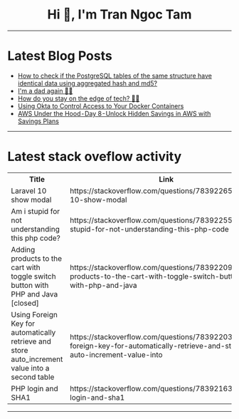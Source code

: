 <h1 align="center">Hi 👋, I'm Tran Ngoc Tam</h1>

---

# Latest Blog Posts 
<!-- BLOG-POST-LIST:START -->
- [How to check if the PostgreSQL tables of the same structure have identical data using aggregated hash and md5?](https://dev.to/dm8ry/how-to-check-if-the-postgresql-tables-of-the-same-structure-have-identical-data-using-aggregated-hash-and-md5-17h9)
- [I&#39;m a dad again 🤩🥳](https://dev.to/ccoveille/im-a-dad-again-m4k)
- [How do you stay on the edge of tech? 🧑‍💻](https://dev.to/best_codes/how-do-you-stay-on-the-edge-of-tech-56po)
- [Using Okta to Control Access to Your Docker Containers](https://dev.to/aws-builders/using-okta-to-control-access-to-your-docker-containers-410i)
- [AWS Under the Hood - Day 8 - Unlock Hidden Savings in AWS with Savings Plans](https://dev.to/lakhera2015/aws-under-the-hood-day-8-unlock-hidden-savings-in-aws-with-savings-plans-31gf)
<!-- BLOG-POST-LIST:END -->

---

# Latest stack oveflow activity
<table>
  <tr><th>Title</th><th>Link</th></tr>
  <!-- STACKOVERFLOW:START --><tr><td>Laravel 10 show modal</td><td>https://stackoverflow.com/questions/78392265/laravel-10-show-modal</td></tr><tr><td>Am i stupid for not understanding this php code?</td><td>https://stackoverflow.com/questions/78392255/am-i-stupid-for-not-understanding-this-php-code</td></tr><tr><td>Adding products to the cart with toggle switch button with PHP and Java [closed]</td><td>https://stackoverflow.com/questions/78392209/adding-products-to-the-cart-with-toggle-switch-button-with-php-and-java</td></tr><tr><td>Using Foreign Key for automatically retrieve and store auto_increment value into a second table</td><td>https://stackoverflow.com/questions/78392203/using-foreign-key-for-automatically-retrieve-and-store-auto-increment-value-into</td></tr><tr><td>PHP login and SHA1</td><td>https://stackoverflow.com/questions/78392163/php-login-and-sha1</td></tr><!-- STACKOVERFLOW:END -->
</table>

---


